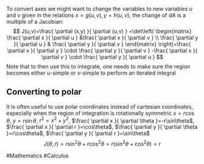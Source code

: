 To convert axes we might want to change the variables to new variables $u$ and $v$ given in the relations $x=g(u,v),y=h(u,v)$, the change of $dA$ is a multiple of a Jacobian:
$$
J(u,v)=\frac{ \partial (x,y) }{ \partial (u,v) } =\det\left(
\begin{matrix}
\frac{ \partial x }{ \partial u } &\frac{ \partial x }{ \partial v } \\
\frac{ \partial y }{ \partial u } & \frac{ \partial y }{ \partial v } 
\end{matrix} \right)=\frac{ \partial x }{ \partial y } \cdot \frac{ \partial y }{ \partial v } -\frac{ \partial x }{ \partial v } \cdot \frac{ \partial y }{ \partial u } 
$$
Note that to then use this to integrate, one needs to make sure the region becomes either $u$-simple or $v$-simple to perform an iterated integral
## Converting to polar
It is often useful to use polar coordinates instead of cartesian coordinates, especially when the region of integration is rotationally symmetric
$x=r\cos\theta$, $y=r\sin\theta$, $r^{2}=x^{2}+y^{2}$, $\frac{ \partial x }{ \partial \theta }=-r\sin\theta$, $\frac{ \partial x }{ \partial r }=\cos\theta$, $\frac{ \partial y }{ \partial \theta }=r\cos\theta$, $\frac{ \partial y }{ \partial r }=\sin\theta$
$$
J(\theta,r)=r\sin ^{2}\theta +r\cos ^{2}\theta=r(\sin ^{2}\theta+\cos ^{2}\theta)=r
$$


#Mathematics #Calculus 